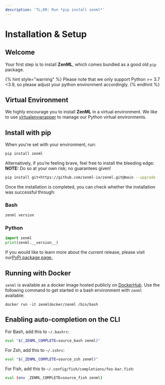 ```yaml
---
description: 'TL;DR: Run *pip install zenml*'
---
```


# Installation & Setup

## Welcome

Your first step is to install **ZenML**, which comes bundled as a good old `pip` package.

{% hint style="warning" %}
Please note that we only support Python >= 3.7 <3.9, so please adjust your python environment accordingly.
{% endhint %}

## Virtual Environment

We highly encourage you to install **ZenML** in a virtual environment. We like to use 
[virtualenvwrapper](https://virtualenvwrapper.readthedocs.io/en/latest/) to manage our Python virtual environments.

## Install with pip

When you're set with your environment, run:

```bash
pip install zenml
```

Alternatively, if you’re feeling brave, feel free to install the bleeding edge: **NOTE:** Do so at your own risk;
no guarantees given!

```bash
pip install git+https://github.com/zenml-io/zenml.git@main --upgrade
```

Once the installation is completed, you can check whether the installation was successful through:

### Bash

```bash
zenml version
```

### Python

```python
import zenml
print(zenml.__version__)
```

If you would like to learn more about the current release, please visit our[PyPi package page.](https://pypi.org/project/zenml)

## Running with Docker

`zenml` is available as a docker image hosted publicly on [DockerHub](https://hub.docker.com/r/zenmldocker/zenml). Use the following command to get started in a bash environment with `zenml` available:

```
docker run -it zenmldocker/zenml /bin/bash
```

## Enabling auto-completion on the CLI

For Bash, add this to `~/.bashrc`:

```bash
eval "$(_ZENML_COMPLETE=source_bash zenml)"
```

For Zsh, add this to `~/.zshrc`:

```bash
eval "$(_ZENML_COMPLETE=source_zsh zenml)"
```

For Fish, add this to `~/.config/fish/completions/foo-bar.fish`:

```bash
eval (env _ZENML_COMPLETE=source_fish zenml)
```
